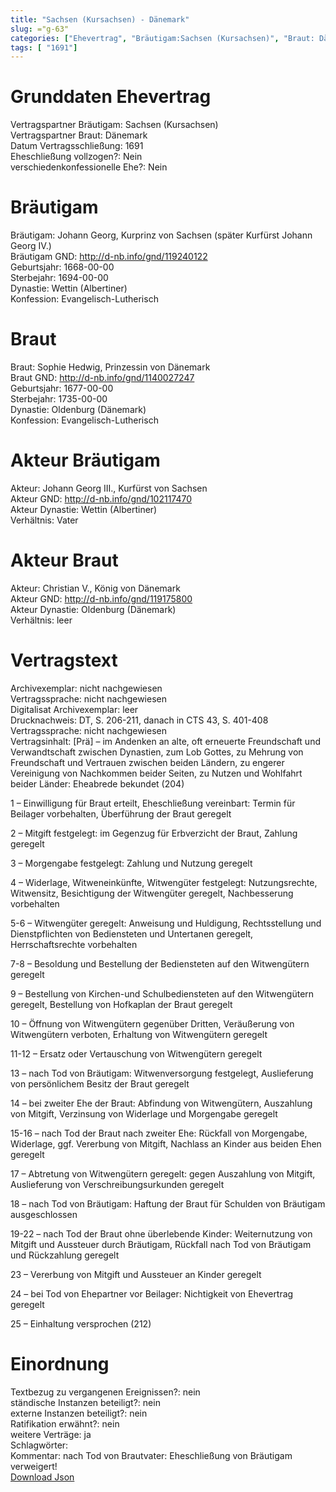 ```yaml
---
title: "Sachsen (Kursachsen) - Dänemark"
slug: ="g-63"
categories: ["Ehevertrag", "Bräutigam:Sachsen (Kursachsen)", "Braut: Dänemark", "Eheschließung vollzogen?:Nein", "verschiedenkonfessionelle Ehe?:Nein", "Dynastie Bräutigam:Wettin (Albertiner)", "Akteur Bräutigam:Johann Georg III., Kurfürst von Sachsen", "Akteur Braut:Christian V., König von Dänemark", "Textbezug?:nein", "Ständisch?:nein", "Ratifikation?:nein", "Sonstiges?:ja", "Bräutigam:Sachsen (Kursachsen)", "Braut: Dänemark"]
tags: [ "1691"]
---
```

<!--more-->

# Grunddaten Ehevertrag

Vertragspartner Bräutigam: Sachsen (Kursachsen)<br>
Vertragspartner Braut: Dänemark<br>
Datum Vertragsschließung: 1691<br>
Eheschließung vollzogen?: Nein<br>
verschiedenkonfessionelle Ehe?: Nein<br>
# Bräutigam

Bräutigam: Johann Georg, Kurprinz von Sachsen (später Kurfürst Johann Georg IV.)<br>
Bräutigam GND: http://d-nb.info/gnd/119240122<br>
Geburtsjahr: 1668-00-00<br>
Sterbejahr: 1694-00-00<br>
Dynastie: Wettin (Albertiner)<br>
Konfession: Evangelisch-Lutherisch<br>
# Braut

Braut: Sophie Hedwig, Prinzessin von Dänemark<br>
Braut GND: http://d-nb.info/gnd/1140027247<br>
Geburtsjahr: 1677-00-00<br>
Sterbejahr: 1735-00-00<br>
Dynastie: Oldenburg (Dänemark)<br>
Konfession: Evangelisch-Lutherisch<br>
# Akteur Bräutigam

Akteur: Johann Georg III., Kurfürst von Sachsen<br>
Akteur GND: http://d-nb.info/gnd/102117470<br>
Akteur Dynastie: Wettin (Albertiner)<br>
Verhältnis: Vater<br>
# Akteur Braut

Akteur: Christian V., König von Dänemark<br>
Akteur GND: http://d-nb.info/gnd/119175800<br>
Akteur Dynastie: Oldenburg (Dänemark)<br>
Verhältnis: leer<br>
# Vertragstext

Archivexemplar: nicht nachgewiesen<br>
Vertragssprache: nicht nachgewiesen<br>
Digitalisat Archivexemplar: leer<br>
Drucknachweis: DT, S. 206-211, danach in CTS 43, S. 401-408<br>
Vertragssprache: nicht nachgewiesen<br>
Vertragsinhalt: [Prä] – im Andenken an alte, oft erneuerte Freundschaft und Verwandtschaft zwischen Dynastien, zum Lob Gottes, zu Mehrung von Freundschaft und Vertrauen zwischen beiden Ländern, zu engerer Vereinigung von Nachkommen beider Seiten, zu Nutzen und Wohlfahrt beider Länder: Eheabrede bekundet (204)

1 – Einwilligung für Braut erteilt, Eheschließung vereinbart: Termin für Beilager vorbehalten, Überführung der Braut geregelt

2 – Mitgift festgelegt: im Gegenzug für Erbverzicht der Braut, Zahlung geregelt

3 – Morgengabe festgelegt: Zahlung und Nutzung geregelt

4 – Widerlage, Witweneinkünfte, Witwengüter festgelegt: Nutzungsrechte, Witwensitz, Besichtigung der Witwengüter geregelt, Nachbesserung vorbehalten

5-6 – Witwengüter geregelt: Anweisung und Huldigung, Rechtsstellung und Dienstpflichten von Bediensteten und Untertanen geregelt, Herrschaftsrechte vorbehalten

7-8 – Besoldung und Bestellung der Bediensteten auf den Witwengütern geregelt

9 – Bestellung von Kirchen-und Schulbediensteten auf den Witwengütern geregelt, Bestellung von Hofkaplan der Braut geregelt

10 – Öffnung von Witwengütern gegenüber Dritten, Veräußerung von Witwengütern verboten, Erhaltung von Witwengütern geregelt

11-12 – Ersatz oder Vertauschung von Witwengütern geregelt

13 – nach Tod von Bräutigam: Witwenversorgung festgelegt, Auslieferung von persönlichem Besitz der Braut geregelt

14 – bei zweiter Ehe der Braut: Abfindung von Witwengütern, Auszahlung von Mitgift, Verzinsung von Widerlage und Morgengabe geregelt

15-16 – nach Tod der Braut nach zweiter Ehe: Rückfall von Morgengabe, Widerlage, ggf. Vererbung von Mitgift, Nachlass an Kinder aus beiden Ehen geregelt

17 – Abtretung von Witwengütern geregelt: gegen Auszahlung von Mitgift, Auslieferung von  Verschreibungsurkunden geregelt

18 – nach Tod von Bräutigam: Haftung der Braut für Schulden von Bräutigam ausgeschlossen

19-22 – nach Tod der Braut ohne überlebende Kinder: Weiternutzung von Mitgift und Aussteuer durch Bräutigam, Rückfall nach Tod von Bräutigam und Rückzahlung geregelt

23 – Vererbung von Mitgift und Aussteuer an Kinder geregelt

24 – bei Tod von Ehepartner vor Beilager: Nichtigkeit von Ehevertrag geregelt

25 – Einhaltung versprochen (212)<br>
# Einordnung

Textbezug zu vergangenen Ereignissen?: nein<br>
ständische Instanzen beteiligt?: nein<br>
externe Instanzen beteiligt?: nein<br>
Ratifikation erwähnt?: nein<br>
weitere Verträge: ja<br>
Schlagwörter: <br>
Kommentar: nach Tod von Brautvater: Eheschließung von Bräutigam verweigert!<br>
[Download Json](/vertraege/vertrag-63.json)